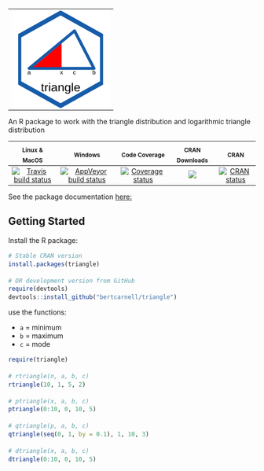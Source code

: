 <div><table><tr><td><img align="left" width="200" height="200" src="logo.svg"></td></tr></table></div>

An R package to work with the triangle distribution and logarithmic triangle distribution

|<sub>Linux & MacOS</sub>|<sub>Windows</sub>|<sub>Code Coverage</sub>|<sub>CRAN Downloads</sub>|<sub>CRAN</sub>|
|:---:|:---:|:---:|:---:|:---:|
|[![Travis build status](https://travis-ci.org/bertcarnell/triangle.svg?branch=master)](https://travis-ci.org/bertcarnell/triangle)|[![AppVeyor build status](https://ci.appveyor.com/api/projects/status/github/bertcarnell/triangle?branch=master&svg=true)](https://ci.appveyor.com/project/bertcarnell/triangle)|[![Coverage status](https://codecov.io/gh/bertcarnell/triangle/branch/master/graph/badge.svg)](https://codecov.io/github/bertcarnell/triangle?branch=master)|[![](https://cranlogs.r-pkg.org/badges/triangle)](https://cran.r-project.org/package=triangle)|[![CRAN status](https://www.r-pkg.org/badges/version/triangle)](https://cran.r-project.org/package=triangle)|

See the package documentation [here:](https://bertcarnell.github.io/triangle/)

## Getting Started

Install the R package:

```r
# Stable CRAN version
install.packages(triangle)

# OR development version from GitHub
require(devtools)
devtools::install_github("bertcarnell/triangle")
```

use the functions:

- `a` = minimum
- `b` = maximum
- `c` = mode

```r
require(triangle)

# rtriangle(n, a, b, c)
rtriangle(10, 1, 5, 2)

# ptriangle(x, a, b, c)
ptriangle(0:10, 0, 10, 5)

# qtriangle(p, a, b, c)
qtriangle(seq(0, 1, by = 0.1), 1, 10, 3)

# dtriangle(x, a, b, c)
dtriangle(0:10, 0, 10, 5)

```
